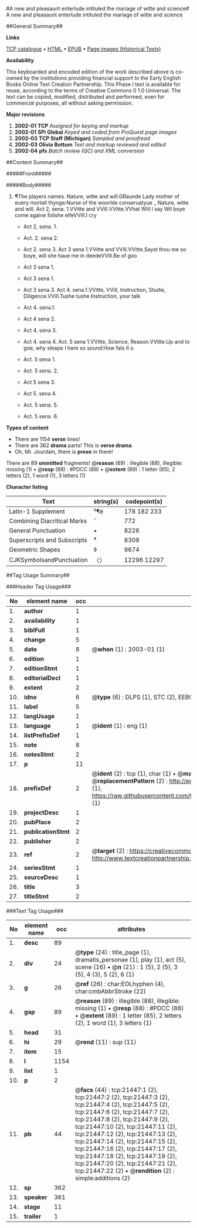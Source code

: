 #A new and pleasaunt enterlude intituled the mariage of witte and science#
A new and pleasaunt enterlude intituled the mariage of witte and science

##General Summary##

**Links**

[TCP catalogue](http://www.ota.ox.ac.uk/tcp/)  • 
[HTML](http://tei.it.ox.ac.uk/tcp/Texts-HTML/free/A07/A07052.html)  • 
[EPUB](http://tei.it.ox.ac.uk/tcp/Texts-EPUB/free/A07/A07052.epub) • 
[Page images (Historical Texts)](https://data.historicaltexts.jisc.ac.uk/view?pubId=eebo-99855937e&pageId=eebo-99855937e-21447-1)

**Availability**

This keyboarded and encoded edition of the
	       work described above is co-owned by the institutions
	       providing financial support to the Early English Books
	       Online Text Creation Partnership. This Phase I text is
	       available for reuse, according to the terms of Creative
	       Commons 0 1.0 Universal. The text can be copied,
	       modified, distributed and performed, even for
	       commercial purposes, all without asking permission.

**Major revisions**

1. __2002-01__ __TCP__ *Assigned for keying and markup*
1. __2002-01__ __SPi Global__ *Keyed and coded from ProQuest page images*
1. __2002-03__ __TCP Staff (Michigan)__ *Sampled and proofread*
1. __2002-03__ __Olivia Bottum__ *Text and markup reviewed and edited*
1. __2002-04__ __pfs__ *Batch review (QC) and XML conversion*

##Content Summary##

#####Front#####

#####Body#####

1. ¶The players names.
Nature, witte and will.GRaunde Lady mother of euery mortall thynge:Nurse of the woorlde conseruatyue
    _ Nature, witte and will.
Act 2, sena. 1.VVitte and VVill.VVitte.VVhat Will I say Wil boye come againe folishe elfeVVill.I cry
      * Act 2, sena. 1.

      * Act. 2. sena 2.

      * Act 2. sena 3.
Act 3 sena 1.VVitte and VVill.VVitte.Sayst thou me so boye, will she haue me in deedeVVill.Be of goo
      * Act 3 sena 1.

      * Act 3 sena 1.

      * Act 3 sena 3.
Act 4. sena.1.VVitte, VVill, Instruction, Studie, Diligence.VVill.Tushe tushe Instruction, your talk
      * Act 4. sena.1.

      * Act 4 sena 2.

      * Act 4. sena 3.

      * Act 4. sena 4.
Act. 5 sena 1.VVitte, Science, Reason.VVitte.Up and to goe, why sleape I here so sound:How fals it o
      * Act. 5 sena 1.

      * Act. 5 sena. 2.

      * Act 5 sena 3.

      * Act 5. sena 4.

      * Act. 5 sena. 5.

      * Act. 5 sena. 6.

**Types of content**

  * There are 1154 **verse** lines!
  * There are 362 **drama** parts! This is **verse drama**.
  * Oh, Mr. Jourdain, there is **prose** in there!

There are 89 **ommitted** fragments! 
 @__reason__ (89) : illegible (88), illegible: missing (1)  •  @__resp__ (88) : #PDCC (88)  •  @__extent__ (89) : 1 letter (85), 2 letters (2), 1 word (1), 3 letters (1)

**Character listing**


|Text|string(s)|codepoint(s)|
|---|---|---|
|Latin-1 Supplement|²¶é|178 182 233|
|Combining             Diacritical Marks|̄|772|
|General Punctuation|•|8226|
|Superscripts             and Subscripts|⁴|8308|
|Geometric Shapes|◊|9674|
|CJKSymbolsandPunctuation|〈〉|12296 12297|

##Tag Usage Summary##

###Header Tag Usage###

|No|element name|occ|attributes|
|---|---|---|---|
|1.|__author__|1||
|2.|__availability__|1||
|3.|__biblFull__|1||
|4.|__change__|5||
|5.|__date__|8| @__when__ (1) : 2003-01 (1)|
|6.|__edition__|1||
|7.|__editionStmt__|1||
|8.|__editorialDecl__|1||
|9.|__extent__|2||
|10.|__idno__|6| @__type__ (6) : DLPS (1), STC (2), EEBO-CITATION (1), PROQUEST (1), VID (1)|
|11.|__label__|5||
|12.|__langUsage__|1||
|13.|__language__|1| @__ident__ (1) : eng (1)|
|14.|__listPrefixDef__|1||
|15.|__note__|8||
|16.|__notesStmt__|2||
|17.|__p__|11||
|18.|__prefixDef__|2| @__ident__ (2) : tcp (1), char (1)  •  @__matchPattern__ (2) : ([0-9\-]+):([0-9IVX]+) (1), (.+) (1)  •  @__replacementPattern__ (2) : http://eebo.chadwyck.com/downloadtiff?vid=$1&page=$2 (1), https://raw.githubusercontent.com/textcreationpartnership/Texts/master/tcpchars.xml#$1 (1)|
|19.|__projectDesc__|1||
|20.|__pubPlace__|2||
|21.|__publicationStmt__|2||
|22.|__publisher__|2||
|23.|__ref__|2| @__target__ (2) : https://creativecommons.org/publicdomain/zero/1.0/ (1), http://www.textcreationpartnership.org/docs/. (1)|
|24.|__seriesStmt__|1||
|25.|__sourceDesc__|1||
|26.|__title__|3||
|27.|__titleStmt__|2||


###Text Tag Usage###

|No|element name|occ|attributes|
|---|---|---|---|
|1.|__desc__|89||
|2.|__div__|24| @__type__ (24) : title_page (1), dramatis_personae (1), play (1), act (5), scene (16)  •  @__n__ (21) : 1 (5), 2 (5), 3 (5), 4 (3), 5 (2), 6 (1)|
|3.|__g__|26| @__ref__ (26) : char:EOLhyphen (4), char:cmbAbbrStroke (22)|
|4.|__gap__|89| @__reason__ (89) : illegible (88), illegible: missing (1)  •  @__resp__ (88) : #PDCC (88)  •  @__extent__ (89) : 1 letter (85), 2 letters (2), 1 word (1), 3 letters (1)|
|5.|__head__|31||
|6.|__hi__|29| @__rend__ (11) : sup (11)|
|7.|__item__|15||
|8.|__l__|1154||
|9.|__list__|1||
|10.|__p__|2||
|11.|__pb__|44| @__facs__ (44) : tcp:21447:1 (2), tcp:21447:2 (2), tcp:21447:3 (2), tcp:21447:4 (2), tcp:21447:5 (2), tcp:21447:6 (2), tcp:21447:7 (2), tcp:21447:8 (2), tcp:21447:9 (2), tcp:21447:10 (2), tcp:21447:11 (2), tcp:21447:12 (2), tcp:21447:13 (2), tcp:21447:14 (2), tcp:21447:15 (2), tcp:21447:16 (2), tcp:21447:17 (2), tcp:21447:18 (2), tcp:21447:19 (2), tcp:21447:20 (2), tcp:21447:21 (2), tcp:21447:22 (2)  •  @__rendition__ (2) : simple:additions (2)|
|12.|__sp__|362||
|13.|__speaker__|361||
|14.|__stage__|11||
|15.|__trailer__|1||
